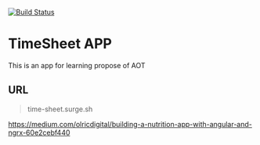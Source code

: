 [![Build Status](https://travis-ci.org/caina/angular4-timesheet-architecture.svg?branch=master)](https://travis-ci.org/caina/angular4-timesheet-architecture)
# TimeSheet APP
This is an app for learning propose of AOT

## URL
> time-sheet.surge.sh

https://medium.com/olricdigital/building-a-nutrition-app-with-angular-and-ngrx-60e2cebf440
